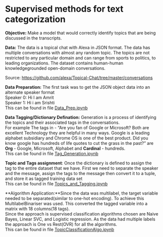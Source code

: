 # Supervised methods for text categorization
**Objective:**
Make a model that would correctly identify topics that are being discussed in the transcripts.

**Data:** 
The data is a topical chat with Alexa in JSON format. The data has multiple conversations with
almost any random topic. The topics are not restricted to any particular domain and can range
from sports to politics, to leading organizations. The dataset contains human-human knowledgegrounded open-domain conversations. 

Source: https://github.com/alexa/Topical-Chat/tree/master/conversations

**Data Preparation:** 
The first task was to get the JSON object data into an alternate speaker format<br />
Speaker 0: Hi I am Amrit<br />
Speaker 1: Hi i am Srishti<br />
This can be found in file [Data_Prep.ipynb](https://github.com/SrishtiPatil/supervised-methods-for-text-categorization/blob/main/Data_Prep.ipynb)

**Data Tagging/Dictionary Defination:**
Generation is a process of identifying the topics and their associated tags in the conversations.<br />
For example The tags in - “Are you fan of Google or Microsoft? Both are excellent Technology they are helpful in many ways. Google is a leading alphabet subsidiary and Chrome OS is one of the best product. Did you know google has hundreds of life quotes to cut the grass in the past?”
are **Org** - Google, Microsoft, Alphabet and **Cardinal** - hundreds.<br />
This can be found in file [Tag_Generation.ipynb](https://github.com/SrishtiPatil/supervised-methods-for-text-categorization/blob/main/Tag_Generation.ipynb)

**Topic and Tags assignment**:
Once the dictionary is defined to assign the tag to the entire dataset that we have. First we
need to separate the speaker and the message, assign the tags to the message then convert it
to a tuple, and store it as tagged training data set<br />
This can be found in file [Topics_and_Tagging.ipynb](https://github.com/SrishtiPatil/supervised-methods-for-text-categorization/blob/main/Topics_and_Tagging.ipynb)

**Algorithm Application:**Since the data was multilabel, the target variable needed to be separated(similar to one-hot encoding). To achieve this MultilabelBinariser was used. This converted the tagged variable into a matrix with 18 columns(18 tags).<br />
Since the approach is supervised classification algorithms chosen are Naive Bayes, Linear SVC, and Logistic regression. As the data had multiple labels the approach is One vs Rest(OVR) for all the algorithms.<br />
This can be found in file [TopicClassificationAlgo.ipynb](https://github.com/SrishtiPatil/supervised-methods-for-text-categorization/blob/main/TopicClassificationAlgo.ipynb)

